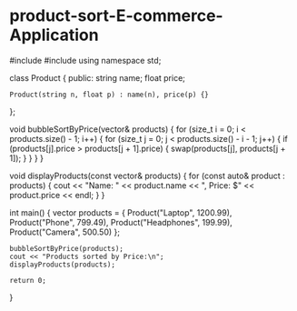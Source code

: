 # product-sort-E-commerce-Application

#include <iostream>
#include <vector>
using namespace std;

class Product {
public:
string name;
float price;

    Product(string n, float p) : name(n), price(p) {}

};

void bubbleSortByPrice(vector<Product>& products) {
for (size_t i = 0; i < products.size() - 1; i++) {
for (size_t j = 0; j < products.size() - i - 1; j++) {
if (products[j].price > products[j + 1].price) {
swap(products[j], products[j + 1]);
}
}
}
}

void displayProducts(const vector<Product>& products) {
for (const auto& product : products) {
cout << "Name: " << product.name << ", Price: $" << product.price << endl;
}
}

int main() {
vector<Product> products = {
Product("Laptop", 1200.99),
Product("Phone", 799.49),
Product("Headphones", 199.99),
Product("Camera", 500.50)
};

    bubbleSortByPrice(products);
    cout << "Products sorted by Price:\n";
    displayProducts(products);

    return 0;

}
